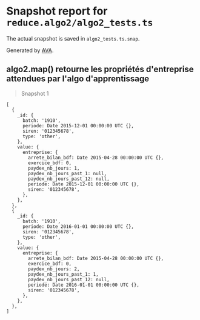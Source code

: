 # Snapshot report for `reduce.algo2/algo2_tests.ts`

The actual snapshot is saved in `algo2_tests.ts.snap`.

Generated by [AVA](https://avajs.dev).

## algo2.map() retourne les propriétés d'entreprise attendues par l'algo d'apprentissage

> Snapshot 1

    [
      {
        _id: {
          batch: '1910',
          periode: Date 2015-12-01 00:00:00 UTC {},
          siren: '012345678',
          type: 'other',
        },
        value: {
          entreprise: {
            arrete_bilan_bdf: Date 2015-04-28 00:00:00 UTC {},
            exercice_bdf: 0,
            paydex_nb_jours: 1,
            paydex_nb_jours_past_1: null,
            paydex_nb_jours_past_12: null,
            periode: Date 2015-12-01 00:00:00 UTC {},
            siren: '012345678',
          },
        },
      },
      {
        _id: {
          batch: '1910',
          periode: Date 2016-01-01 00:00:00 UTC {},
          siren: '012345678',
          type: 'other',
        },
        value: {
          entreprise: {
            arrete_bilan_bdf: Date 2015-04-28 00:00:00 UTC {},
            exercice_bdf: 0,
            paydex_nb_jours: 2,
            paydex_nb_jours_past_1: 1,
            paydex_nb_jours_past_12: null,
            periode: Date 2016-01-01 00:00:00 UTC {},
            siren: '012345678',
          },
        },
      },
    ]
